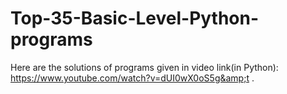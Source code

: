 # Top-35-Basic-Level-Python-programs
Here are the solutions of programs given in video link(in Python): https://www.youtube.com/watch?v=dUI0wX0oS5g&amp;t .
